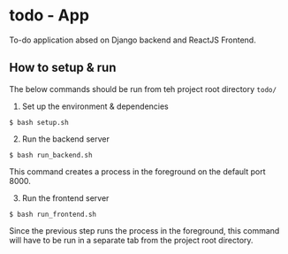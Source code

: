 # todo - App

To-do application absed on Django backend and ReactJS Frontend.

## How to setup & run

The below commands should be run from teh project root directory `todo/`

1. Set up the environment & dependencies
```
$ bash setup.sh
```

2. Run the backend server
```
$ bash run_backend.sh 
```
This command creates a process in the foreground on the default port 8000.

3. Run the frontend server
```
$ bash run_frontend.sh
```
Since the previous step runs the process in the foreground, this command will have to be run in a separate tab from the project root directory.